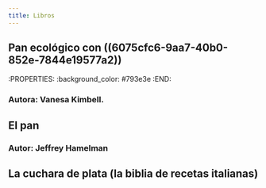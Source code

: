 ```yaml
---
title: Libros
---
```


## Pan ecológico con ((6075cfc6-9aa7-40b0-852e-7844e19577a2))
:PROPERTIES:
:background_color: #793e3e
:END:
### Autora: Vanesa Kimbell.
## El pan
### Autor: Jeffrey Hamelman
## La cuchara de plata (la biblia de recetas italianas)
